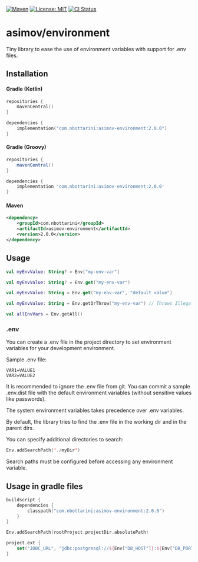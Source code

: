 [![Maven](https://img.shields.io/maven-central/v/com.nbottarini/asimov-environment.svg)](https://search.maven.org/#search%7Cgav%7C1%7Cg%3A%22com.nbottarini%22%20AND%20a%3A%22asimov-environment%22)
[![License: MIT](https://img.shields.io/badge/License-MIT-yellow.svg)](https://opensource.org/licenses/MIT)
[![CI Status](https://github.com/nbottarini/asimov-environment-kt/actions/workflows/gradle.yml/badge.svg?branch=main)](https://github.com/nbottarini/asimov-environment-kt/actions?query=branch%3Amain+workflow%3Aci)

# asimov/environment
Tiny library to ease the use of environment variables with support for .env files.

## Installation

#### Gradle (Kotlin)

```kotlin
repositories {
    mavenCentral()
}

dependencies {
    implementation("com.nbottarini:asimov-environment:2.0.0")
}
```

#### Gradle (Groovy)

```groovy
repositories {
    mavenCentral()
}

dependencies {
    implementation 'com.nbottarini:asimov-environment:2.0.0'
}
```

#### Maven

```xml
<dependency>
    <groupId>com.nbottarini</groupId>
    <artifactId>asimov-environment</artifactId>
    <version>2.0.0</version>
</dependency>
```

## Usage

```kotlin
val myEnvValue: String? = Env["my-env-var"]

val myEnvValue: String? = Env.get("my-env-var")

val myEnvValue: String = Env.get("my-env-var", "default value")

val myEnvValue: String = Env.getOrThrow("my-env-var") // Throws IllegalArgumentException if env var is not present

val allEnvVars = Env.getAll()
```

### .env

You can create a .env file in the project directory to set environment variables for your development environment.

Sample .env file:
```dotenv
VAR1=VALUE1
VAR2=VALUE2
```

It is recommended to ignore the .env file from git. You can commit a sample .env.dist file with the default environment 
variables (without sensitive values like passwords).

The system environment variables takes precedence over .env variables.

By default, the library tries to find the .env file in the working dir and in the parent dirs.

You can specify additional directories to search:

```kotlin
Env.addSearchPath('./myDir')
```

Search paths must be configured before accessing any environment variable.

## Usage in gradle files

```kotlin
buildscript {
    dependencies {
        classpath("com.nbottarini:asimov-environment:2.0.0")
    }
}

Env.addSearchPath(rootProject.projectDir.absolutePath)

project.ext {
    set("JDBC_URL", "jdbc:postgresql://${Env["DB_HOST"]}:${Env["DB_PORT"]}/${Env["DB_NAME"]}")
}
```
